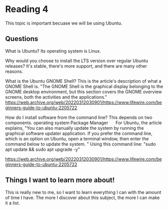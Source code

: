 # Reading 4

This topic is important becuase we will be using Ubuntu. 

## Questions 

What is Ubuntu?
Its operating system is Linux.

Why would you choose to install the LTS version over regular Ubuntu releases?
It's stable, there's more support, and there are many other reasons.


What is the Ubuntu GNOME Shell?
This is the article's description of what a GNOME Shell is. "The GNOME Shell is the graphical display belonging to the GNOME desktop environment, but this section covers the GNOME overview screens, both the activities and the applications."
https://web.archive.org/web/20220312030901/https://www.lifewire.com/beginners-guide-to-ubuntu-2205722

How do I install software from the command line?
This depends on two components.
operating system
Package Manager
    
For Ubuntu, the article explains, "You can also manually update the system by running the graphical software updater application. If you prefer the command line, which is an option on Ubuntu, open a terminal window, then enter the command below to update the system. "
Using this command line: "sudo apt update && sudo apt upgrade -y"

https://web.archive.org/web/20220312030901/https://www.lifewire.com/beginners-guide-to-ubuntu-2205722

## Things I want to learn more about!
This is really new to me, so I want to learn everything I can with the amount of time I have. The more I discover about this subject, the more I can make it a list.
